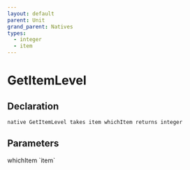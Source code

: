 ```yaml
---
layout: default
parent: Unit
grand_parent: Natives
types:
  - integer
  - item
---
```


# GetItemLevel

## Declaration

```
native GetItemLevel takes item whichItem returns integer
```

## Parameters
<dl>
  <dt>whichItem `item`</dt>
  <dd></dd>
</dl>